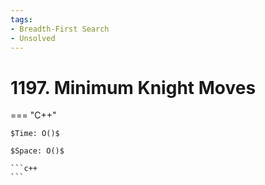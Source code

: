 ```yaml
---
tags:
- Breadth-First Search
- Unsolved
---
```



# 1197. Minimum Knight Moves

=== "C++"

    $Time: O()$

    $Space: O()$

    ```c++
    ```